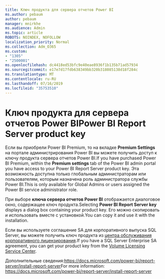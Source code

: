 ```yaml
---
title: Ключ продукта для сервера отчетов Power BI
ms.author: pebaum
author: pebaum
manager: mnirkhe
ms.audience: Admin
ms.topic: article
ROBOTS: NOINDEX, NOFOLLOW
localization_priority: Normal
ms.collection: Adm_O365
ms.custom:
- "1305"
- "2500001"
ms.openlocfilehash: dc4418ed53bfc9e40eae8936f1b135b71ad57934
ms.sourcegitcommit: e17e7d17fdb638349bb320b318085138d18f284c
ms.translationtype: MT
ms.contentlocale: ru-RU
ms.lasthandoff: 07/16/2019
ms.locfileid: "35753510"
---
```

# <a name="power-bi-report-server-product-key"></a><span data-ttu-id="18678-102">Ключ продукта для сервера отчетов Power BI</span><span class="sxs-lookup"><span data-stu-id="18678-102">Power BI Report Server product key</span></span>

<span data-ttu-id="18678-103">Если вы приобрели Power BI Premium, то на вкладке **Premium Settings** на портале администрирования Power BI вы можете получить доступ к ключу продукта сервера отчетов Power BI.</span><span class="sxs-lookup"><span data-stu-id="18678-103">If you have purchased Power BI Premium, within the **Premium settings** tab of the Power BI admin portal you have access to your Power BI Report Server product key.</span></span> <span data-ttu-id="18678-104">Эта возможность доступна только глобальным администраторам или пользователям, которым назначена роль администратора службы Power BI.</span><span class="sxs-lookup"><span data-stu-id="18678-104">This is only available for Global Admins or users assigned the Power BI service administrator role.</span></span>

<span data-ttu-id="18678-105">При выборе **ключа сервера отчетов Power BI** отображается диалоговое окно, содержащее ключ продукта.</span><span class="sxs-lookup"><span data-stu-id="18678-105">Selecting **Power BI Report Server key** displays a dialog box containing your product key.</span></span> <span data-ttu-id="18678-106">Его можно скопировать и использовать вместе с установкой.</span><span class="sxs-lookup"><span data-stu-id="18678-106">You can copy it and use it with the installation.</span></span>

<span data-ttu-id="18678-107">Если вы используете соглашение SA для корпоративного выпуска SQL Server, вы можете получить ключ продукта из [центра обслуживания корпоративного лицензирования](https://www.microsoft.com/Licensing/servicecenter/).</span><span class="sxs-lookup"><span data-stu-id="18678-107">If you have a SQL Server Enterprise SA agreement, you can get your product key from the [Volume Licensing Service Center](https://www.microsoft.com/Licensing/servicecenter/).</span></span>

<span data-ttu-id="18678-108">Дополнительные сведения:https://docs.microsoft.com/power-bi/report-server/install-report-server</span><span class="sxs-lookup"><span data-stu-id="18678-108">For more information: https://docs.microsoft.com/power-bi/report-server/install-report-server</span></span>
